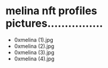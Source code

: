 # melina nft profiles pictures................
- 0xmelina (1).jpg
- 0xmelina (2).jpg
- 0xmelina (3).jpg
- 0xmelina (4).jpg
